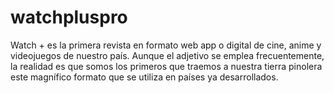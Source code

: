 # watchpluspro
Watch + es la primera revista en formato web app o digital de cine, anime y videojuegos de nuestro país. Aunque el adjetivo se emplea frecuentemente, la realidad es que somos los primeros que traemos a nuestra tierra pinolera este magnífico formato que se utiliza en países ya desarrollados.
